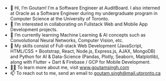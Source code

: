 - 👋 Hi, I’m Goutam! I'm a Software Engineer at AuditBoard. I also interned at Oracle as a Software Engineer during my undergraduate program in Computer Science at the University of Toronto.
- 👀 I’m interested in collaborating on Fullstack Web and Mobile App Development projects.
- 🌱 I’m currently learning Machine Learning & AI concepts such as Convolutional Neural Networks, Computer Vision, etc.
- 💪 My skills consist of Full-stack Web Development (JavaScript, HTML/CSS + Bootstrap, React, Node.js, Express.js, AJAX, MongoDB) and Python for AI & Data-Science (Pandas, Plotly, Seaborn, Matplotlib), along with Flutter + Dart & Firebase / GCP for Mobile Development.
- 🙋‍♂️ To learn more about me, visit www.goutamsingh.com
- 📫 To reach out to me, send an email to goutam.singh@mail.utoronto.ca
